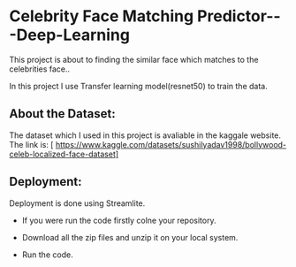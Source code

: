 # Celebrity Face Matching Predictor---Deep-Learning
This project is about to finding the similar face which matches to the celebrities face..

In this project I use Transfer learning model(resnet50) to train the data.

## About the Dataset:
The dataset which I used in this project is avaliable in the kaggale website.
The link is: [ https://www.kaggle.com/datasets/sushilyadav1998/bollywood-celeb-localized-face-dataset]

## Deployment:

Deployment is done using Streamlite.

- If you were run the code firstly colne your repository.

- Download all the zip files and unzip it on your local system.

- Run the code.


